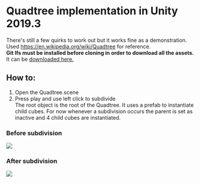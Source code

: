 # Quadtree implementation in Unity 2019.3
There's still a few quirks to work out but it works fine as a demonstration. Used https://en.wikipedia.org/wiki/Quadtree for reference.  
**Git lfs must be installed before cloning in order to download all the assets.** It can be [downloaded here.](https://git-lfs.github.com/)
## How to:
1. Open the Quadtree.scene
2. Press play and use left click to subdivide  
The root object is the root of the Quadtree. It uses a prefab to instantiate child cubes. For now whenever a subdivision occurs the parent is set as inactive and 4 child cubes are instantiated.

### Before subdivision 
![](./img/initial.png)
### After subdivision  
![](./img/subdivide.png)